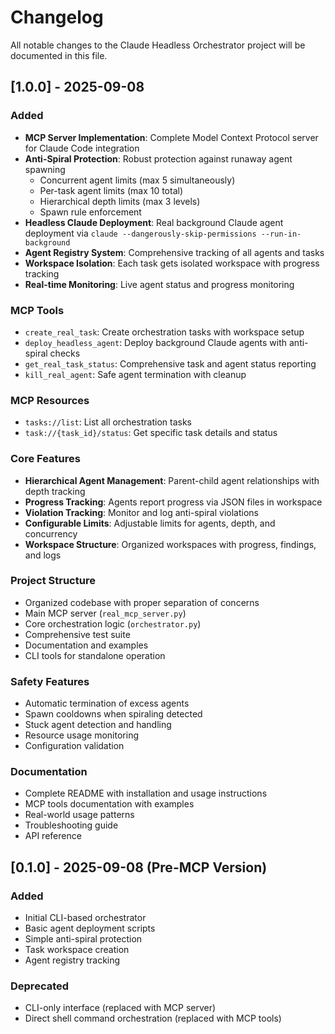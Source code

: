 # Changelog

All notable changes to the Claude Headless Orchestrator project will be documented in this file.

## [1.0.0] - 2025-09-08

### Added
- **MCP Server Implementation**: Complete Model Context Protocol server for Claude Code integration
- **Anti-Spiral Protection**: Robust protection against runaway agent spawning
  - Concurrent agent limits (max 5 simultaneously)
  - Per-task agent limits (max 10 total)
  - Hierarchical depth limits (max 3 levels)
  - Spawn rule enforcement
- **Headless Claude Deployment**: Real background Claude agent deployment via `claude --dangerously-skip-permissions --run-in-background`
- **Agent Registry System**: Comprehensive tracking of all agents and tasks
- **Workspace Isolation**: Each task gets isolated workspace with progress tracking
- **Real-time Monitoring**: Live agent status and progress monitoring

### MCP Tools
- `create_real_task`: Create orchestration tasks with workspace setup
- `deploy_headless_agent`: Deploy background Claude agents with anti-spiral checks
- `get_real_task_status`: Comprehensive task and agent status reporting
- `kill_real_agent`: Safe agent termination with cleanup

### MCP Resources  
- `tasks://list`: List all orchestration tasks
- `task://{task_id}/status`: Get specific task details and status

### Core Features
- **Hierarchical Agent Management**: Parent-child agent relationships with depth tracking
- **Progress Tracking**: Agents report progress via JSON files in workspace
- **Violation Tracking**: Monitor and log anti-spiral violations
- **Configurable Limits**: Adjustable limits for agents, depth, and concurrency
- **Workspace Structure**: Organized workspaces with progress, findings, and logs

### Project Structure
- Organized codebase with proper separation of concerns
- Main MCP server (`real_mcp_server.py`)
- Core orchestration logic (`orchestrator.py`)  
- Comprehensive test suite
- Documentation and examples
- CLI tools for standalone operation

### Safety Features
- Automatic termination of excess agents
- Spawn cooldowns when spiraling detected
- Stuck agent detection and handling
- Resource usage monitoring
- Configuration validation

### Documentation
- Complete README with installation and usage instructions
- MCP tools documentation with examples
- Real-world usage patterns
- Troubleshooting guide
- API reference

## [0.1.0] - 2025-09-08 (Pre-MCP Version)

### Added
- Initial CLI-based orchestrator
- Basic agent deployment scripts
- Simple anti-spiral protection
- Task workspace creation
- Agent registry tracking

### Deprecated
- CLI-only interface (replaced with MCP server)
- Direct shell command orchestration (replaced with MCP tools)